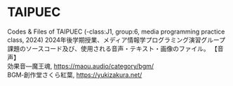 # TAIPUEC
Codes &amp; Files of TAIPUEC (-class:J1, group:6, media programming practice class, 2024)
2024年後学期授業、メディア情報学プログラミング演習グループ課題のソースコード及び、使用される音声・テキスト・画像のファイル。
【音声】\
効果音―魔王魂, https://maou.audio/category/bgm/ \
BGM‐創作堂さくら紅葉, https://yukizakura.net/
